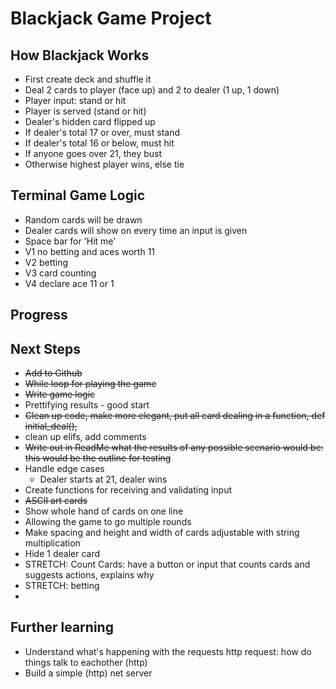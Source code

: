 # Blackjack Game Project
## How Blackjack Works
- First create deck and shuffle it
- Deal 2 cards to player (face up) and 2 to dealer (1 up, 1 down)
- Player input: stand or hit
- Player is served (stand or hit)
- Dealer's hidden card flipped up
- If dealer's total 17 or over, must stand
- If dealer's total 16 or below, must hit
- If anyone goes over 21, they bust
- Otherwise highest player wins, else tie
## Terminal Game Logic
- Random cards will be drawn
- Dealer cards will show on every time an input is given
- Space bar for 'Hit me'
- V1 no betting and aces worth 11
- V2 betting
- V3 card counting
- V4 declare ace 11 or 1
## Progress

## Next Steps
- ~~Add to Github~~
- ~~While loop for playing the game~~
- ~~Write game logic~~
- Prettifying results - good start
- ~~Clean up code, make more elegant, put all card dealing in a function, def initial_deal(),~~
- clean up elifs, add comments
- ~~Write out in ReadMe what the results of any possible scenario would be: this would be the outline for testing~~
- Handle edge cases
    - Dealer starts at 21, dealer wins
- Create functions for receiving and validating input
- ~~ASCII art cards~~
- Show whole hand of cards on one line
- Allowing the game to go multiple rounds
- Make spacing and height and width of cards adjustable with string multiplication
- Hide 1 dealer card
- STRETCH: Count Cards: have a button or input that counts cards and suggests actions, explains why
- STRETCH: betting
- 

## Further learning
- Understand what's happening with the requests http request: how do things talk to eachother (http)
- Build a simple (http) net server
